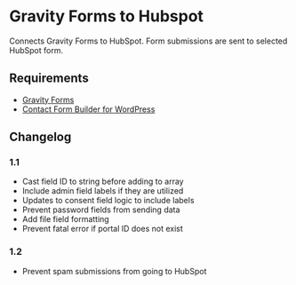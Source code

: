 # Gravity Forms to Hubspot
Connects Gravity Forms to HubSpot. Form submissions are sent to selected HubSpot form.

## Requirements

- [Gravity Forms](https://www.gravityforms.com/)
- [Contact Form Builder for WordPress](https://wordpress.org/plugins/leadin/)


## Changelog

### 1.1
- Cast field ID to string before adding to array
- Include admin field labels if they are utilized
- Updates to consent field logic to include labels
- Prevent password fields from sending data
- Add file field formatting
- Prevent fatal error if portal ID does not exist

### 1.2
- Prevent spam submissions from going to HubSpot